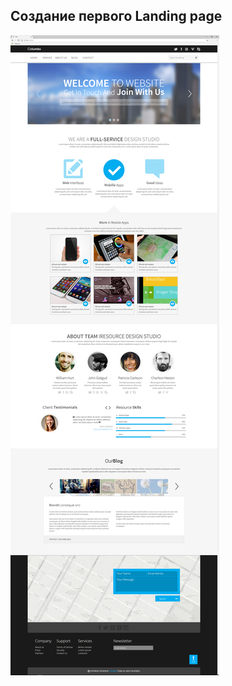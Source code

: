 ## Создание первого Landing page
![LandingPage](https://github.com/AndreyMyssak/LandingPage/raw/master/image.png)
